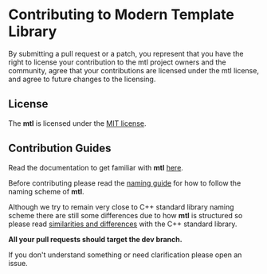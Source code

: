 # Contributing to Modern Template Library

By submitting a pull request or a patch, you represent that you have the right to license your contribution to the mtl project owners and the community, agree that your contributions are licensed under the mtl license, and agree to future changes to the licensing.


## License

The **mtl** is licensed under the [MIT license](./LICENSE).

## Contribution Guides

Read the documentation to get familiar with **mtl** [here](./docs/documentation.md).

Before contributing please read the [naming guide](./docs/naming.md) for how to follow the naming scheme of **mtl**.

Although we try to remain very close to C++ standard library naming scheme there are still some differences due to how **mtl** is structured so please read [similarities and differences](./docs/differences.md) with the C++ standard library.

**All your pull requests should target the dev branch.**

If you don't understand something or need clarification please open an issue.
